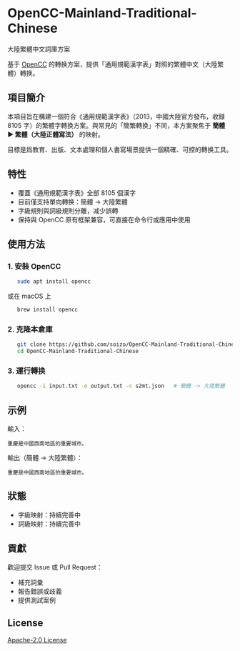 # OpenCC-Mainland-Traditional-Chinese

大陸繁體中文詞庫方案

基于 [OpenCC](https://github.com/BYVoid/OpenCC) 的轉换方案，提供「通用規範漢字表」對照的繁體中文（大陸繁體）轉换。

## 項目簡介

本項目旨在構建一個符合《通用規範漢字表》（2013，中國大陸官方發布，收録 8105 字）的繁體字轉换方案。與常見的「簡繁轉换」不同，本方案聚焦于 **簡體 ▶ 繁體（大陸正體寫法）** 的映射。

目標是爲教育、出版、文本處理和個人書寫場景提供一個精確、可控的轉换工具。

## 特性

-   覆蓋《通用規範漢字表》全部 8105 個漢字
-   目前僅支持單向轉换：簡體 → 大陸繁體
-   字級規則與詞級規則分離，减少誤轉
-   保持與 OpenCC 原有框架兼容，可直接在命令行或應用中使用

## 使用方法

### 1. 安裝 OpenCC

```bash
   sudo apt install opencc
```

或在 macOS 上

```bash
   brew install opencc
```

### 2. 克隆本倉庫

```bash
   git clone https://github.com/soizo/OpenCC-Mainland-Traditional-Chinese.git
   cd OpenCC-Mainland-Traditional-Chinese
```

### 3. 運行轉换

```bash
   opencc -i input.txt -o output.txt -c s2mt.json   # 簡體 -> 大陸繁體
```

## 示例

輸入：

```
重慶是中國西南地區的重要城市。
```

輸出（簡體 → 大陸繁體）：

```
重慶是中國西南地區的重要城市。
```

## 狀態

-   字級映射：持續完善中
-   詞級映射：持續完善中

## 貢獻

歡迎提交 Issue 或 Pull Request：

-   補充詞彙
-   報告錯誤或歧義
-   提供測試案例

## License

[Apache-2.0 License](LICENSE)
